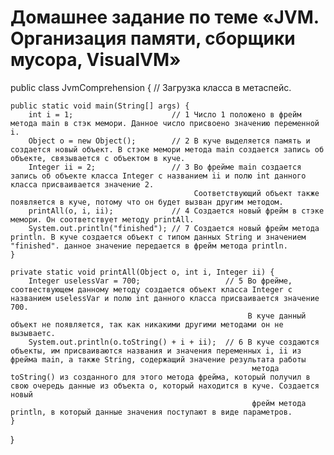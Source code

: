 # Домашнее задание по теме «JVM. Организация памяти, сборщики мусора, VisualVM»

public class JvmComprehension {  // Загрузка класса в метаспейс.

    public static void main(String[] args) { 
        int i = 1;                      // 1 Число 1 положено в фрейм метода main в стэк мемори. Данное число присвоено значению переменной i.
        Object o = new Object();        // 2 В куче выделяется память и создается новый объект. В стэке мемори метода main создается запись об объекте, связывается с объектом в куче.
        Integer ii = 2;                 // 3 Во фрейме main создается запись об объекте класса Integer с названием ii и полю int данного класса присваивается значение 2. 
		                                     Соответствующий объект также появляется в куче, потому что он будет вызван другим методом.
        printAll(o, i, ii);             // 4 Создается новый фрейм в стэке мемори. Он соответствует методу printAll.
        System.out.println("finished"); // 7 Создается новый фрейм метода println. В куче создается объект с типом данных String и значением "finished". данное значение передается в фрейм метода println.
    }

    private static void printAll(Object o, int i, Integer ii) {
        Integer uselessVar = 700;                   // 5 Во фрейме, соотвествующем данному методу создается объект класса Integer с названием uselessVar и полю int данного класса присваивается значение 700. 
		                                                 В куче данный объект не появляется, так как никакими другими методами он не вызываетс.
        System.out.println(o.toString() + i + ii);  // 6 В куче создаются объекты, им присваиваются названия и значения переменных i, ii из фрейма main, а также String, содержащий значение результата работы 
		                                                  метода toString() из созданного для этого метода фрейма, который получил в свою очередь данные из объекта о, который находится в куче. Создается новый 
														  фрейм метода println, в который данные значения поступают в виде параметров.  
    }
}








